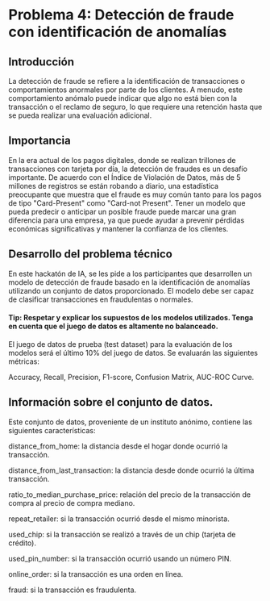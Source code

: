# Problema 4: Detección de fraude con identificación de anomalías
## Introducción

La detección de fraude se refiere a la identificación de transacciones o comportamientos anormales por parte de los clientes. A menudo, este comportamiento anómalo puede indicar que algo no está bien con la transacción o el reclamo de seguro, lo que requiere una retención hasta que se pueda realizar una evaluación adicional.

## Importancia

En la era actual de los pagos digitales, donde se realizan trillones de transacciones con tarjeta por día, la detección de fraudes es un desafío importante. De acuerdo con el Índice de Violación de Datos, más de 5 millones de registros se están robando a diario, una estadística preocupante que muestra que el fraude es muy común tanto para los pagos de tipo "Card-Present" como "Card-not Present". Tener un modelo que pueda predecir o anticipar un posible fraude puede marcar una gran diferencia para una empresa, ya que puede ayudar a prevenir pérdidas económicas significativas y mantener la confianza de los clientes.

## Desarrollo del problema técnico

En este hackatón de IA, se les pide a los participantes que desarrollen un modelo de detección de fraude basado en la identificación de anomalías utilizando un conjunto de datos proporcionado. El modelo debe ser capaz de clasificar transacciones en fraudulentas o normales.

#### Tip: Respetar y explicar los supuestos de los modelos utilizados. Tenga en cuenta que el juego de datos es altamente no balanceado.

El juego de datos de prueba (test dataset) para la evaluación de los modelos será el último 10% del juego de datos. Se evaluarán las siguientes métricas: 

Accuracy, Recall, Precision, F1-score, Confusion Matrix, AUC-ROC Curve.

## Información sobre el conjunto de datos.

Este conjunto de datos, proveniente de un instituto anónimo, contiene las siguientes características:

distance_from_home: la distancia desde el hogar donde ocurrió la transacción.

distance_from_last_transaction: la distancia desde donde ocurrió la última transacción.

ratio_to_median_purchase_price: relación del precio de la transacción de compra al precio de compra mediano.

repeat_retailer: si la transacción ocurrió desde el mismo minorista.

used_chip: si la transacción se realizó a través de un chip (tarjeta de crédito).

used_pin_number: si la transacción ocurrió usando un número PIN.

online_order: si la transacción es una orden en línea.

fraud: si la transacción es fraudulenta.
